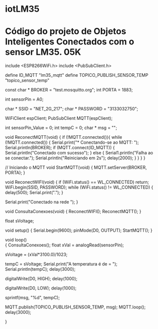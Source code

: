 # iotLM35
# Código do projeto de Objetos Inteligentes Conectados com o sensor LM35. 05K

include <ESP8266WiFi.h>
include <PubSubClient.h>

define ID_MQTT "lm35_mqtt"
define TOPICO_PUBLISH_SENSOR_TEMP "topico_sensor_temp"

const char * BROKER = "test.mosquitto.org";
int PORTA = 1883;

int sensorPin = A0;

char * SSID = "NET_2G_217";
char * PASSWORD = "3133032750";

WiFiClient espClient;
PubSubClient MQTT(espClient);

int sensorPin_Value = 0;
int tempC = 0;
char * msg = "";

void ReconectMQTT(void) {
  if (!MQTT.connected()){
    while (!MQTT.connected()) {
      Serial.print("* Conectando-se ao MQTT: ");
      Serial.println(BROKER);
      if (MQTT.connect(ID_MQTT)) {
        Serial.println("Conectado com sucesso");
      } else {
        Serial1.println("Falha ao se conectar.");
        Serial.println("Reiniciando em 2s");
        delay(2000);
      }
    }
  }
}

// Iniciando o MQTT
void StartMQTT(void) {
  MQTT.setServer(BROKER, PORTA);
}

void ReconectWIFI(void) {
  if (WiFi.status() == WL_CONNECTED)
    return;
  WiFi.begin(SSID, PASSWORD);
  while (WiFi.status() != WL_CONNECTED) {
    delay(500);
    Serial.print(".");
  }

  Serial.print("Conectado na rede ");
}

void ConsultaConexoes(void) {
  ReconectWIFI(); 
  ReconectMQTT(); 
}

float sVoltage;

void setup() 
{
  Serial.begin(9600);
  pinMode(D0, OUTPUT);
  StartMQTT();
}

void loop()      
{
  ConsultaConexoes();
  float xVal = analogRead(sensorPin);

  sVoltage = (xVal*3100.0)/1023;

  tempC = sVoltage;
  Serial.print("A temperatura é de = ");
  Serial.println(tempC);
  delay(3000);

  digitalWrite(D0, HIGH);
  delay(1000);

  digitalWrite(D0, LOW);
  delay(1000);

  sprintf(msg, "%d", tempC);
  
  MQTT.publish(TOPICO_PUBLISH_SENSOR_TEMP, msg);
  MQTT.loop();
  delay(3000);
 
}
